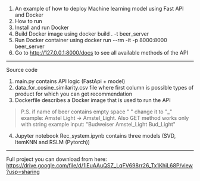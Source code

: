 1. An example of how to deploy Machine learning model using Fast API and Docker
2. How to run
3. Install and run Docker
4. Build Docker image using docker build . -t beer_server
5. Run Docker container using docker run --rm -it -p 8000:8000 beer_server
6. Go to http://127.0.0.1:8000/docs to see all available methods of the API
---
Source code
1. main.py contains API logic (FastApi + model)
2. data_for_cosine_similarity.csv file where first column is possible types of product for which you can get recommendation 
3. Dockerfile describes a Docker image that is used to run the API
> P.S. if name of beer contains empty space " " change it to "_" example: Amstel Light -> Amstel_Light. Also GET method works only with string example input: "Budweiser Amstel_Light Bud_Light"
4. Jupyter notebook Rec_system.ipynb contains three models (SVD, ItemKNN and RSLM (Pytorch))
---
Full project you can download from here: https://drive.google.com/file/d/1lEuAAuQSZ_LqFV698rr26_Tx1KhiL68P/view?usp=sharing
